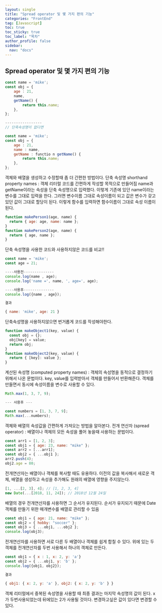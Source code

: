```yaml
---
layout: single
title: "Spread operator 및 몇 가지 편의 기능"
categories: "FrontEnd"
tag: [Javascript]
toc: true
toc_sticky: true
toc_label: "목차"
author_profile: false
sidebar:
  nav: "docs"
---
```


## Spread operator 및 몇 가지 편의 기능

```jsx
const name = 'mike';
const obj = {
	age : 21,
	name,
	getName() {
		return this.name;
	},
};

-----------------
// 단축속성명이 없다면

const name = 'mike';
const obj = {
	age : 21,
	name : name,
	getName : functio n getName() {
		return this.name;
	},
};
```

객체와 배열을 생성하고 수정할때 좀 더 간편한 방법이다.
단축 속성명 shorthand property names : 객체 리터럴 코드를 간편하게 작성할 목적으로 만들어짐
name과 getName이라는 속성을 단축 속성명으로 입력했다.
이렇게 기존에 있던 name이라는 변수를 그대로 입력을 한다.
그러면 변수이름 그대로 속성이름이 되고 값은 변수가 갖고 있던 값이 그대로 할당이 된다.
이렇게 함수를 입력하면 함수이름이 그대로 속성 이름이 된다.

```jsx
function makePerson1(age, name) {
  return { age: age, name: name };
}
function makePerson2(age, name) {
  return { age, name };
}
```

단축 속성명을 사용한 코드와 사용하지않은 코드를 비교!!

```jsx
const name = 'mike';
const age = 21;

----사용전--------------
console.log(name , age);
console.log('name =', name, ', age=', age);

----사용후--------------
console.log({name , age});

결과

{ name: 'mike', age: 21 }
```

단축속성명을 사용하지않으면 번거롭게 코드를 작성해야한다.

```jsx
function makeObject1(key, value) {
  const obj = {};
  obj[key] = value;
  return obj;
}
function makeObject2(key, value) {
  return { [key]: value };
}
```

계산된 속성명 (computed property names) : 객체의 속성명을 동적으로 결정하기 위해서 나온 문법이다.
key, value를 입력받아서 객체를 만들어서 반환해준다.
객체를 만들면서 동시에 속성이름을 변수로 사용할 수 있다.

```jsx
Math.max(1, 3, 7, 9);

--- 사용후 ---

const numbers = [1, 3, 7, 9];
Math.max(...numbers);
```

객체와 배열의 속성값을 간편하게 가져오는 방법을 알아본다.
전개 연산자 (spread operator) : 배열이나 객체의 모든 속성을 풀어 놓을때 사용하는 문법이다.

```jsx
const arr1 = [1, 2, 3];
const obj1 = { age: 23, name: "mike" };
const arr2 = [...arr1];
const obj2 = { ...obj1 };
arr2.push(4);
obj2.age = 80;
```

전개연산자는 배열이나 객체를 복사할 때도 유용하다.
이전의 값을 복사해서 새로운 객체, 배열을 생성하고 속성을 추가해도 원래의 배열에 영향을 주지않는다.

```jsx
[1, ...[2, 3], 4]; // [1, 2, 3, 4]
new Date(...[2018, 11, 24]); // 2018년 12월 24일
```

배열의 경우 전개연산자를 사용하면 그 순서가 유지된다.
순서가 유지되기 때문에 Date 객체를 만들기 위한 매개변수를 배열로 관리할 수 있음

```jsx
const obj1 = { age: 21, name: "mike" };
const obj2 = { hobby: "soccer" };
const obj3 = { ...obj1, ...obj2 };
console.log(obj3);
```

전개연산자를 사용하면 서로 다른 두 배열이나 객체를 쉽게 합칠 수 있다.
위에 있는 두 객체를 전개연산자를 두번 사용해서 하나의 객체로 만든다.

```jsx
const obj1 = { x : 1, x: 2, y: 'a'}
const obj2 = { ...obj1, y: 'b' };
console.log({obj1, obj2});

결과

{ obj1: { x: 2, y: 'a' }, obj2: { x: 2, y: 'b' } }
```

객체 리터럴에서 중복된 속성명을 사용할 때 최종 결과는 마지막 속성명의 값이 된다.
x가 두번사용되었는데 뒤에있는 2가 사용될 것이다.
변경하고싶은 값이 있다면 변경할 수 있다.
